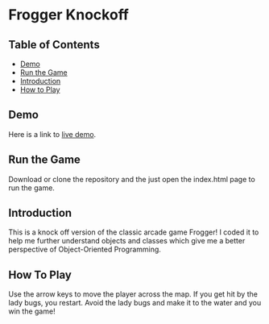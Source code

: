 # Frogger Knockoff

## Table of Contents

- [Demo](#demo)
- [Run the Game](#run-the-game)
- [Introduction](#introduction)
- [How to Play](#how-to-play)

## Demo

Here is a link to [live demo](#).

## Run the Game

Download or clone the repository and the just open the index.html page to run the game.

## Introduction

This is a knock off version of the classic arcade game Frogger! I coded it to help me further understand objects and classes which give me a better perspective of Object-Oriented Programming.

## How To Play

Use the arrow keys to move the player across the map. If you get hit by the lady bugs, you restart. Avoid the lady bugs and make it to the water and you win the game!
